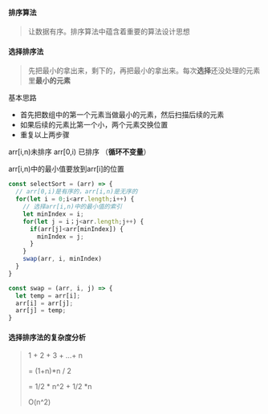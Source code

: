 #### 排序算法

> 让数据有序。排序算法中蕴含着重要的算法设计思想

#### 选择排序法

> 先把最小的拿出来，剩下的，再把最小的拿出来。每次**选择**还没处理的元素里**最小的元素**

基本思路

- 首先把数组中的第一个元素当做最小的元素，然后扫描后续的元素
- 如果后续的元素比第一个小，两个元素交换位置
- 重复以上两步骤

arr[i,n)未排序 arr[0,i) 已排序  （**循环不变量**）

arr[i,n)中的最小值要放到arr[i]的位置

```javascript
const selectSort = (arr) => {
  // arr[0,i)是有序的，arr[i,n)是无序的
  for(let i = 0;i<arr.length;i++) {
    // 选择arr[i,n)中的最小值的索引
    let minIndex = i;
    for(let j = i；j<arr.length;j++) {
      if(arr[j]<arr[minIndex]) {
        minIndex = j;
      }
    }
    swap(arr, i, minIndex)
  }
}

const swap = (arr, i, j) => {
  let temp = arr[i];
  arr[i] = arr[j];
  arr[j] = temp;
}
```

#### 选择排序法的复杂度分析

> 1 + 2 + 3 + ...+ n
>
> = (1+n)*n / 2
>
> = 1/2 * n^2 + 1/2 *n
>
> O(n^2)



